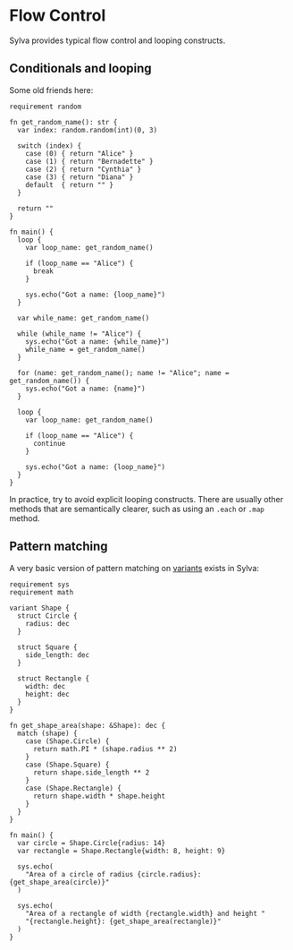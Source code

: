 # Flow Control

Sylva provides typical flow control and looping constructs.

## Conditionals and looping

Some old friends here:

```sylva
requirement random

fn get_random_name(): str {
  var index: random.random(int)(0, 3)

  switch (index) {
    case (0) { return "Alice" }
    case (1) { return "Bernadette" }
    case (2) { return "Cynthia" }
    case (3) { return "Diana" }
    default  { return "" }
  }

  return ""
}

fn main() {
  loop {
    var loop_name: get_random_name()

    if (loop_name == "Alice") {
      break
    }

    sys.echo("Got a name: {loop_name}")
  }

  var while_name: get_random_name()

  while (while_name != "Alice") {
    sys.echo("Got a name: {while_name}")
    while_name = get_random_name()
  }

  for (name: get_random_name(); name != "Alice"; name = get_random_name()) {
    sys.echo("Got a name: {name}")
  }

  loop {
    var loop_name: get_random_name()

    if (loop_name == "Alice") {
      continue
    }

    sys.echo("Got a name: {loop_name}")
  }
}

```

In practice, try to avoid explicit looping constructs. There are usually
other methods that are semantically clearer, such as using an `.each` or `.map`
method.

## Pattern matching

A very basic version of pattern matching on [variants](variants.html) exists in
Sylva:

```sylva
requirement sys
requirement math

variant Shape {
  struct Circle {
    radius: dec
  }

  struct Square {
    side_length: dec
  }

  struct Rectangle {
    width: dec
    height: dec
  }
}

fn get_shape_area(shape: &Shape): dec {
  match (shape) {
    case (Shape.Circle) {
      return math.PI * (shape.radius ** 2)
    }
    case (Shape.Square) {
      return shape.side_length ** 2
    }
    case (Shape.Rectangle) {
      return shape.width * shape.height
    }
  }
}

fn main() {
  var circle = Shape.Circle{radius: 14}
  var rectangle = Shape.Rectangle{width: 8, height: 9}

  sys.echo(
    "Area of a circle of radius {circle.radius}: {get_shape_area(circle)}"
  )

  sys.echo(
    "Area of a rectangle of width {rectangle.width} and height "
    "{rectangle.height}: {get_shape_area(rectangle)}"
  )
}
```
